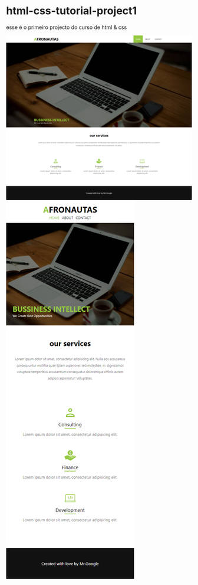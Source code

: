 # html-css-tutorial-project1

esse é o primeiro projecto do curso de html & css

![plot](./img/final-desktop-tablet-version.png)
![plot](./img/final-mobile-version.png)